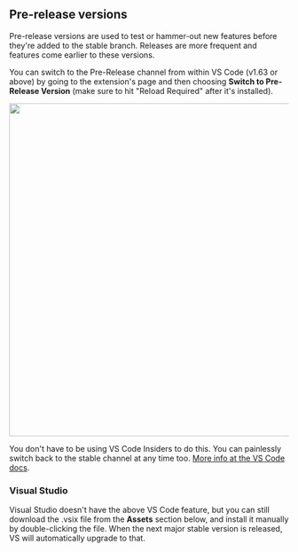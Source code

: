 ## Pre-release versions

Pre-release versions are used to test or hammer-out new features before they're added to
the stable branch. Releases are more frequent and features come earlier to these versions.

You can switch to the Pre-Release channel from within VS Code (v1.63 or above) by going to
the extension's page and then choosing **Switch to Pre-Release Version** (make sure to hit
"Reload Required" after it's installed).

<img src="https://dnut.github.io/Rewrap/images/switch-to-prerelease.png" width="600"/>

You don't have to be using VS Code Insiders to do this. You can painlessly switch back to
the stable channel at any time too. [More info at the VS Code docs](
https://code.visualstudio.com/updates/v1_63#_pre-release-extensions).


### Visual Studio

Visual Studio doesn't have the above VS Code feature, but you can still download the .vsix
file from the **Assets** section below, and install it manually by double-clicking the
file. When the next major stable version is released, VS will automatically upgrade to
that.
